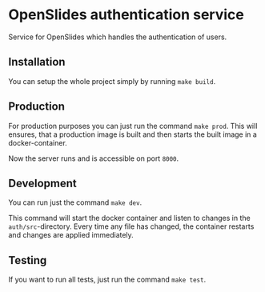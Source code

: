 # OpenSlides authentication service

Service for OpenSlides which handles the authentication of users.

## Installation

You can setup the whole project simply by running `make build`.

## Production

For production purposes you can just run the command `make prod`. This will ensures, that a production image is built and then starts the built image in a docker-container.

Now the server runs and is accessible on port `8000`.

## Development

You can run just the command `make dev`.

This command will start the docker container and listen to changes in the `auth/src`-directory. Every time any file has changed, the container restarts and changes are applied immediately.

## Testing

If you want to run all tests, just run the command `make test`.
